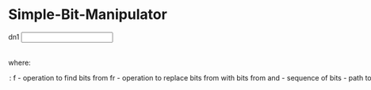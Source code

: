 # Simple-Bit-Manipulator
dn1 <input file> <option> <data1> <data2>

where:

<option>:
f - operation to find bits from <data1>
fr - operation to replace bits from <data1> with bits from <data2>
<data1> and <data2> - sequence of bits
<input file> - path to any file that you open in binary mode.

Example of use:

dn1 test.bin f 0110100001100101011011000110110001101111

dn1 test.bin fr 0000000 1111
